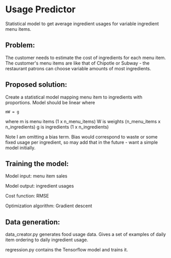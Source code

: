 # Usage Predictor

Statistical model to get average ingredient usages for variable ingredient menu items. 

## Problem:

The customer needs to estimate the cost of ingredients for each menu item. The customer's menu items are like that of Chipotle or Subway - the restaurant patrons can choose variable amounts of most ingredients.

## Proposed solution:

Create a statistical model mapping menu item to ingredients with proportions. Model should be linear where
```
mW = g
```
where m is menu items (1 x n_menu_items)
W is weights (n_menu_items x n_ingredients)
g is ingredients (1 x n_ingredients)

Note I am omitting a bias term. Bias would correspond to waste or some fixed usage per ingredient, so may add that in the future - want a simple model initially.

## Training the model:

Model input: menu item sales

Model output: ingredient usages

Cost function: RMSE

Optimization algorithm: Gradient descent


## Data generation:

data_creator.py generates food usage data. Gives a set of examples of daily item ordering to daily ingredient usage.

regression.py contains the Tensorflow model and trains it.


